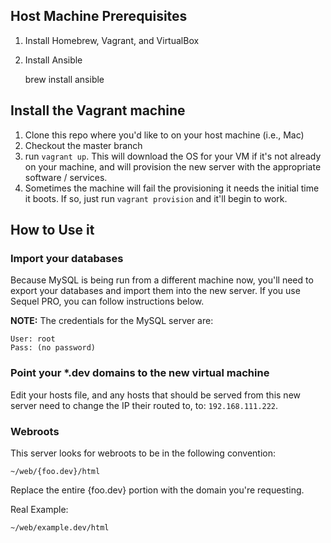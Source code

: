 ## Host Machine Prerequisites

1) Install Homebrew, Vagrant, and VirtualBox
2) Install Ansible

	brew install ansible

## Install the Vagrant machine

1) Clone this repo where you'd like to on your host machine (i.e., Mac)
2) Checkout the master branch
3) run `vagrant up`.  This will download the OS for your VM if it's not already on your machine, and will provision the new server with the appropriate software / services.
4) Sometimes the machine will fail the provisioning it needs the initial time it boots.  If so, just run `vagrant provision` and it'll begin to work.

## How to Use it

### Import your databases

Because MySQL is being run from a different machine now, you'll need to export your databases and import them into the new server.  If you use Sequel PRO, you can follow instructions below.

**NOTE:** The credentials for the MySQL server are:

	User: root
	Pass: (no password)

### Point your *.dev domains to the new virtual machine

Edit your hosts file, and any hosts that should be served from this new server need to change the IP their routed to, to: `192.168.111.222`.

### Webroots

This server looks for webroots to be in the following convention:

	~/web/{foo.dev}/html

Replace the entire {foo.dev} portion with the domain you're requesting.

Real Example:

	~/web/example.dev/html

